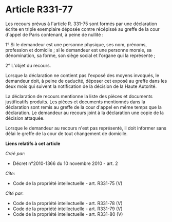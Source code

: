 # Article R331-77

Les recours prévus à l'article R. 331-75 sont formés par une déclaration écrite en triple exemplaire déposée contre récépissé
au greffe de la cour d'appel de Paris contenant, à peine de nullité : 

1° Si le demandeur est une personne physique, ses nom, prénoms, profession et domicile ; si le demandeur est une personne
morale, sa dénomination, sa forme, son siège social et l'organe qui la représente ; 

2° L'objet du recours. 

Lorsque la déclaration ne contient pas l'exposé des moyens invoqués, le demandeur doit, à peine de caducité, déposer cet
exposé au greffe dans les deux mois qui suivent la notification de la décision de la Haute Autorité. 

La déclaration de recours mentionne la liste des pièces et documents justificatifs produits. Les pièces et documents
mentionnés dans la déclaration sont remis au greffe de la cour d'appel en même temps que la déclaration. Le demandeur au
recours joint à la déclaration une copie de la décision attaquée. 

Lorsque le demandeur au recours n'est pas représenté, il doit informer sans délai le greffe de la cour de tout changement de
domicile.

**Liens relatifs à cet article**

_Créé par_:

  - Décret n°2010-1366 du 10 novembre 2010 - art. 2

_Cite_:

  - Code de la propriété intellectuelle - art. R331-75 (V)

_Cité par_:

  - Code de la propriété intellectuelle - art. R331-78 (V)
  - Code de la propriété intellectuelle - art. R331-79 (V)
  - Code de la propriété intellectuelle - art. R331-80 (V)
